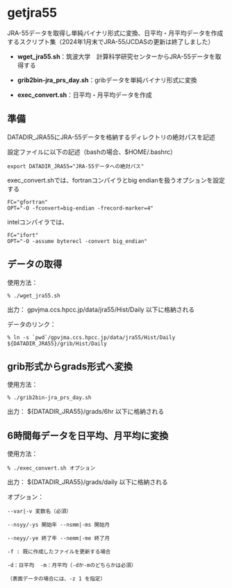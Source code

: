 # getjra55

JRA-55データを取得し単純バイナリ形式に変換、日平均・月平均データを作成するスクリプト集（2024年1月末でJRA-55/JCDASの更新は終了しました）

- **wget_jra55.sh**：筑波大学　計算科学研究センターからJRA-55データを取得する

- **grib2bin-jra_prs_day.sh**：gribデータを単純バイナリ形式に変換

- **exec_convert.sh**：日平均・月平均データを作成

## 準備

DATADIR_JRA55にJRA-55データを格納するディレクトリの絶対パスを記述

設定ファイルに以下の記述（bashの場合、$HOME/.bashrc）

    export DATADIR_JRA55="JRA-55データへの絶対パス"

exec_convert.shでは、fortranコンパイラとbig endianを扱うオプションを設定する

    FC="gfortran"
    OPT="-O -fconvert=big-endian -frecord-marker=4"

intelコンパイラでは、

    FC="ifort"
    OPT="-O -assume byterecl -convert big_endian"


## データの取得

使用方法：

    % ./wget_jra55.sh

出力：
    gpvjma.ccs.hpcc.jp/data/jra55/Hist/Daily 以下に格納される

データのリンク：

    % ln -s `pwd`/gpvjma.ccs.hpcc.jp/data/jra55/Hist/Daily ${DATADIR_JRA55}/grib/Hist/Daily

## grib形式からgrads形式へ変換 

使用方法：

    % ./grib2bin-jra_prs_day.sh 

出力：
    ${DATADIR_JRA55}/grads/6hr 以下に格納される

## 6時間毎データを日平均、月平均に変換

使用方法：

    % ./exec_convert.sh オプション

出力：
    ${DATADIR_JRA55}/grads/daily 以下に格納される
    
オプション：    

    --var|-v 変数名（必須）

    --nsyy/-ys 開始年 --nsmm|-ms 開始月

    --neyy/-ye 終了年 --nemm|-me 終了月

    -f : 既に作成したファイルを更新する場合

    -d：日平均  -m：月平均（-dか-mのどちらかは必須）

    （表面データの場合には、-z 1 を指定）


